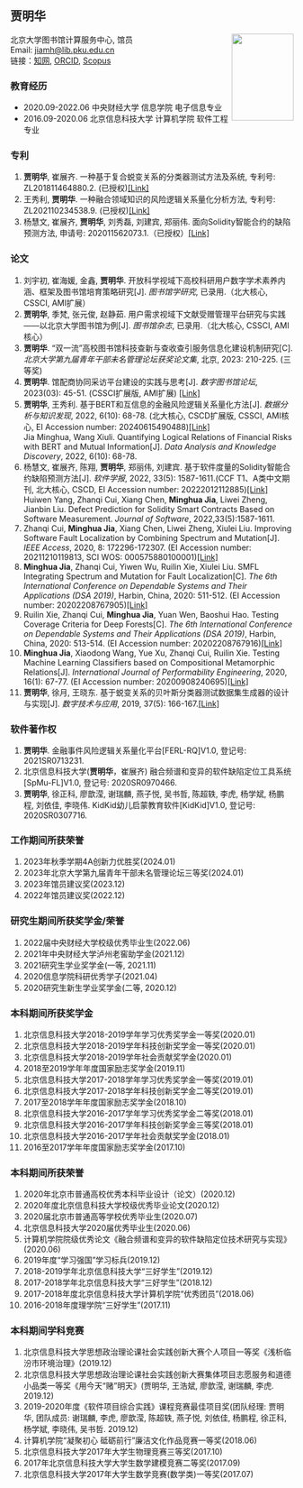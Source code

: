 ## 贾明华  
  
北京大学图书馆计算服务中心, 馆员    <img src="https://jmhcufe.github.io/jmh.png" height="154" width="110" align="right">  
Email: jiamh@lib.pku.edu.cn  
链接：<a href="https://kns.cnki.net/kcms2/author/detail?v=QuBpG80dbeBwMSshKvncwJRGvjdXGSHYQiwhU8G8kZkd2e21qnx5cHMY3S49TWhlzbcPTFIX9JoO7AJEenAme62oOAZLPKgpniEq-SkBAFyW9S3tu2VlVWneb0KuiCXE&uniplatform=NZKPT&language=CHS" target="_blank">知网</a>, 
<a href="https://orcid.org/0000-0003-0859-7502" target="_blank">ORCID</a>, 
<a href="https://www.scopus.com/authid/detail.uri?authorId=57215202223" target="_blank">Scopus</a> 

### 教育经历  
- 2020.09-2022.06 中央财经大学 信息学院 电子信息专业
- 2016.09-2020.06 北京信息科技大学 计算机学院 软件工程专业

### 专利  
1. **贾明华**, 崔展齐. 一种基于复合蜕变关系的分类器测试方法及系统, 专利号: ZL201811464880.2. (已授权)<a href="https://kns.cnki.net/kcms2/article/abstract?v=QuBpG80dbeCSYGFizfmG9zKDni4e-7C6vP1u8fn1izJJaiJMmx7j5L5xZnqlz24zgjabUiz3dEJFdGynEomOF3iOgqOJ60bFdsmMw_oE1VAT8T365U5vZUeeVk1KDVMar5tvdEVKkqU=&uniplatform=NZKPT&language=CHS" target="_blank">[Link]</a> 
2. 王秀利, **贾明华**. 一种融合领域知识的风险逻辑关系量化分析方法, 专利号: ZL202110234538.9. (已授权)<a href="https://kns.cnki.net/kcms2/article/abstract?v=QuBpG80dbeCU7ddtEsGj3nzzvfTBWUE47efyN8LNqs8VsHKrEXipmc-7Kr8u0DbExt7HdFq8k86vAYTPGwyW9lzBd5LMTa9F0xDY7hZX6ZPwLKAVPDWpDzZ_ke42P6toMLYDgrl_CPc=&uniplatform=NZKPT&language=CHS" target="_blank">[Link]</a> 
3. 杨慧文, 崔展齐, **贾明华**, 刘秀磊, 刘建宾, 郑丽伟. 面向Solidity智能合约的缺陷预测方法, 申请号: 202011562073.1.（已授权）<a href="https://kns.cnki.net/kcms2/article/abstract?v=QuBpG80dbeCSYGFizfmG9zKDni4e-7C6vP1u8fn1izJJaiJMmx7j5KM3RlWuW7hoTAkgRVXPhqmA_hk9MQmLoSbStsEGMKHvfMs29PeXItgWQ5ydS_V0GhUn8yhEmRTfY-ztlchpfv0=&uniplatform=NZKPT&language=CHS" target="_blank">[Link]</a> 

### 论文
1. 刘宇初, 崔海媛, 金鑫, **贾明华**. 开放科学视域下高校科研用户数字学术素养内涵、框架及图书馆培育策略研究[J]. *图书馆学研究*, 已录用.（北大核心, CSSCI, AMI扩展）
2. **贾明华**, 季梵, 张元俊, 赵静茹. 用户需求视域下文献受赠管理平台研究与实践——以北京大学图书馆为例[J]. *图书馆杂志*, 已录用.（北大核心, CSSCI, AMI核心）
3. **贾明华**. “双一流”高校图书馆科技查新与查收查引服务信息化建设机制研究[C]. *北京大学第九届青年干部未名管理论坛获奖论文集*, 北京, 2023: 210-225. (三等奖)
4. **贾明华**. 馆配商协同采访平台建设的实践与思考[J]. *数字图书馆论坛*, 2023(03): 45-51. (CSSCI扩展版, AMI扩展) <a href="http://zxs.ijournals.cn/dlf/ch/reader/view_abstract.aspx?file_no=202303006&flag=1" target="_blank">[Link]</a> 
5. **贾明华**, 王秀利. 基于BERT和互信息的金融风险逻辑关系量化方法[J]. *数据分析与知识发现*, 2022, 6(10): 68-78. (北大核心, CSCD扩展版, CSSCI, AMI核心, EI Accession number: 20240615490488)<a href="https://manu44.magtech.com.cn/Jwk_infotech_wk3/CN/Y2022/V6/I10/68" target="_blank">[Link]</a>   
  Jia Minghua, Wang Xiuli. Quantifying Logical Relations of Financial Risks with BERT and Mutual Information[J]. *Data Analysis and Knowledge Discovery*, 2022, 6(10): 68-78.
6. 杨慧文, 崔展齐, 陈翔, **贾明华**, 郑丽伟, 刘建宾. 基于软件度量的Solidity智能合约缺陷预测方法[J]. *软件学报*, 2022, 33(5): 1587-1611.(CCF T1、A类中文期刊, 北大核心, CSCD, EI Accession number: 20222012112885)<a href="https://www.jos.org.cn/jos/article/abstract/6550" target="_blank">[Link]</a>     
  Huiwen Yang, Zhanqi Cui, Xiang Chen, **Minghua Jia**, Liwei Zheng, Jianbin Liu. Defect Prediction for Solidity Smart Contracts Based on Software Measurement. *Journal of Software*, 2022,33(5):1587-1611.
7. Zhanqi Cui, **Minghua Jia**, Xiang Chen, Liwei Zheng, Xiulei Liu. Improving Software Fault Localization by Combining Spectrum and Mutation[J]. *IEEE Access*, 2020, 8: 172296-172307. (EI Accession number: 20211210119813, SCI WOS: 000575880100001)<a href="https://ieeexplore.ieee.org/document/9201269" target="_blank">[Link]</a> 
8. **Minghua Jia**, Zhanqi Cui, Yiwen Wu, Ruilin Xie, Xiulei Liu. SMFL Integrating Spectrum and Mutation for Fault Localization[C]. *The 6th International Conference on Dependable Systems and Their Applications (DSA 2019)*, Harbin, China, 2020: 511-512. (EI Accession number: 20202208767905)<a href="https://ieeexplore.ieee.org/document/9045845" target="_blank">[Link]</a> 
9. Ruilin Xie, Zhanqi Cui, **Minghua Jia**, Yuan Wen, Baoshui Hao. Testing Coverage Criteria for Deep Forests[C]. *The 6th International Conference on Dependable Systems and Their Applications (DSA 2019)*, Harbin, China, 2020: 513-514. (EI Accession number: 20202208767916)<a href="https://ieeexplore.ieee.org/document/9045858" target="_blank">[Link]</a>
10. **Minghua Jia**, Xiaodong Wang, Yue Xu, Zhanqi Cui, Ruilin Xie. Testing Machine Learning Classifiers based on Compositional Metamorphic Relations[J]. *International Journal of Performability Engineering*, 2020, 16(1): 67-77. (EI Accession number: 20200908240695)<a href="https://www.ijpe-online.com/EN/10.23940/ijpe.20.01.p8.6777" target="_blank">[Link]</a>
11. **贾明华**, 徐月, 王晓东. 基于蜕变关系的贝叶斯分类器测试数据集生成器的设计与实现[J]. *数字技术与应用*, 2019, 37(5): 166-167.<a href="https://kns.cnki.net/kcms2/article/abstract?v=QuBpG80dbeBmB4FADva14go7-iAnEi1EsNnIgceKD780C-DSn4hqCIQre9zQKBtDW2XUvm02eHR7lKIFPeecLfCQkG5nK7vqtC66YHZsxNLMC6vdelHHxKKOy4X0yz4EMbnryY4MuMiIVij7-m9IPw==&uniplatform=NZKPT&language=CHSS" target="_blank">[Link]</a>

### 软件著作权
1. **贾明华**. 金融事件风险逻辑关系量化平台\[FERL-RQ]V1.0, 登记号: 2021SR0713231.
2. 北京信息科技大学(**贾明华**，崔展齐) 融合频谱和变异的软件缺陷定位工具系统\[SpMu-FL]V1.0, 登记号: 2020SR0970466.
3. **贾明华**, 徐正科, 廖歆滢, 谢瑞麟, 燕子悦, 吴书哲, 陈超轶, 李虎, 杨学斌, 杨鹏程, 刘依佳, 李晓伟. KidKid幼儿启蒙教育软件\[KidKid]V1.0, 登记号: 2020SR0307716.

### 工作期间所获荣誉
1. 2023年秋季学期4A创新力优胜奖(2024.01)
2. 2023年北京大学第九届青年干部未名管理论坛三等奖(2024.01)
3. 2023年馆员建议奖(2023.12)
4. 2022年馆员建议奖(2022.12)

### 研究生期间所获奖学金/荣誉
1. 2022届中央财经大学校级优秀毕业生(2022.06)
2. 2021年中央财经大学泸州老窖助学金(2021.12)
3. 2021研究生学业奖学金(一等, 2021.11)
4. 2020信息学院科研优秀学子(2021.04)
5. 2020研究生新生学业奖学金(二等, 2020.12)

### 本科期间所获奖学金
1. 北京信息科技大学2018-2019学年学习优秀奖学金一等奖(2020.01)
2. 北京信息科技大学2018-2019学年科技创新奖学金一等奖(2020.01)
3. 北京信息科技大学2018-2019学年社会贡献奖学金(2020.01)
4. 2018至2019学年年度国家励志奖学金(2019.11)
5. 北京信息科技大学2017-2018学年学习优秀奖学金一等奖(2019.01)
6. 北京信息科技大学2017-2018学年科技创新奖学金二等奖(2019.01)
7. 2017至2018学年年度国家励志奖学金(2018.10)
8. 北京信息科技大学2016-2017学年学习优秀奖学金二等奖(2018.01)
9. 北京信息科技大学2016-2017学年科技创新奖学金三等奖(2018.01)
10. 北京信息科技大学2016-2017学年社会贡献奖学金(2018.01)
11. 2016至2017学年年度国家励志奖学金(2017.10)

### 本科期间所获荣誉
1. 2020年北京市普通高校优秀本科毕业设计（论文）(2020.12)
2. 2020年度北京信息科技大学校级优秀毕业论文(2020.12)
3. 2020届北京市普通高等学校优秀毕业生(2020.07)
4. 北京信息科技大学2020届优秀毕业生(2020.06)
5. 计算机学院院级优秀论文《融合频谱和变异的软件缺陷定位技术研究与实现》(2020.06)
6. 2019年度“学习强国”学习标兵(2019.12)
7. 2018-2019学年北京信息科技大学“三好学生”(2019.12)
8. 2017-2018学年北京信息科技大学“三好学生”(2018.12)
9. 2017-2018年度北京信息科技大学计算机学院“优秀团员”(2018.06)
10. 2016-2018年度理学院“三好学生”(2017.11)

### 本科期间学科竞赛
1. 北京信息科技大学思想政治理论课社会实践创新大赛个人项目一等奖《浅析临汾市环境治理》(2019.12)
2. 北京信息科技大学思想政治理论课社会实践创新大赛集体项目志愿服务和道德小品类一等奖《用今天“赌”明天》(贾明华, 王浩斌, 廖歆滢, 谢瑞麟, 李虎. 2019.12)
3. 2019-2020年度《软件项目综合实践》课程竞赛最佳项目奖(团队经理: 贾明华, 团队成员: 谢瑞麟, 李虎, 廖歆滢, 陈超轶, 燕子悦, 刘依佳, 杨鹏程, 徐正科, 杨学斌, 李晓伟, 吴书哲. 2019.12)
4. 计算机学院“凝聚初心 砥砺前行”廉洁文化作品竞赛一等奖(2018.06)
5. 北京信息科技大学2017年大学生物理竞赛三等奖(2017.10)
6. 2017年北京信息科技大学大学生数学建模竞赛二等奖(2017.09)
7. 北京信息科技大学2017年大学生数学竞赛(数学类)一等奖(2017.07)
